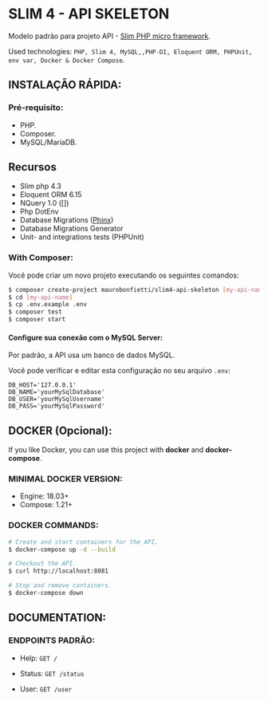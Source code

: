 # SLIM 4 - API SKELETON
Modelo padrão para projeto API - [Slim PHP micro framework](https://www.slimframework.com).

Used technologies: `PHP, Slim 4, MySQL,,PHP-DI, Eloquent ORM, PHPUnit, env var, Docker & Docker Compose`.

## INSTALAÇÃO RÁPIDA:

### Pré-requisito:

- PHP.
- Composer.
- MySQL/MariaDB.

## Recursos

* Slim php 4.3
* Eloquent ORM 6.15
* NQuery 1.0 ([])
* Php DotEnv 
* Database Migrations ([Phinx](https://phinx.org/))
* Database Migrations Generator
* Unit- and integrations tests (PHPUnit)

### With Composer:

Você pode criar um novo projeto executando os seguintes comandos:

```bash
$ composer create-project maurobonfietti/slim4-api-skeleton [my-api-name]
$ cd [my-api-name]
$ cp .env.example .env
$ composer test
$ composer start
```


#### Configure sua conexão com o MySQL Server:

Por padrão, a API usa um banco de dados MySQL.

Você pode verificar e editar esta configuração no seu arquivo `.env`:

```
DB_HOST='127.0.0.1'
DB_NAME='yourMySqlDatabase'
DB_USER='yourMySqlUsername'
DB_PASS='yourMySqlPassword'
```


## DOCKER (Opcional):

If you like Docker, you can use this project with **docker** and **docker-compose**.

### MINIMAL DOCKER VERSION:

* Engine: 18.03+
* Compose: 1.21+


### DOCKER COMMANDS:

```bash
# Create and start containers for the API.
$ docker-compose up -d --build

# Checkout the API.
$ curl http://localhost:8081

# Stop and remove containers.
$ docker-compose down
```

## DOCUMENTATION:

### ENDPOINTS PADRÃO:

- Help: `GET /`

- Status: `GET /status`

- User: `GET /user`